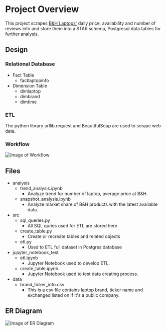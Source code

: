 # Project Overview
This project scrapes [B&H Laptops'](https://www.bhphotovideo.com/c/buy/laptops/ci/18818/N/4110474292) daily price, availability and number of reviews info and store them into a STAR schema, Postgresql data tables for further analysis. 


## Design
### Relational Database
* Fact Table
    * factlaptopinfo
* Dimension Table
    * dimlaptop
    * dimbrand
    * dimtime

### ETL
The python library urllib.request and BeautifulSoup are used to scrape web data.

### Workflow
![Image of Workflow](https://www.dropbox.com/s/poagkbp0o54aejg/laptop_workflow.png?raw=1)

## Files
* analysis
    * trend_analysis.ipynb
        * Analyze trend for number of laptop, average price at B&H.
    * snapshot_analysis.ipynb
        * Analyze market share of B&H products with the latest available data.
* src
    * sql_queries.py
        * All SQL quries used for ETL are stored here
    * create_table.py
        * Create or recreate tables and related objects
    * etl.py
        * Used to ETL full dataset in Postgres database
* jupyter_notebook_test
    * etl.ipynb
        * Jupyter Notebook used to develop ETL.
    * create_table.ipynb
        * Jupyter Notebook used to test data creating process.
* data
    * brand_ticker_info.csv
        * This is a csv file contains laptop brand, ticker name and exchanged listed on if it's a public company.
        

## ER Diagram
![Image of ER Diagram](https://www.dropbox.com/s/pdoc6on5aarut2v/Blank%20Diagram2.jpeg?raw=1)
